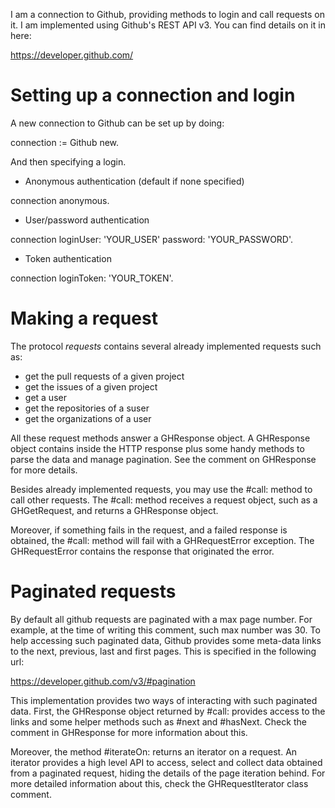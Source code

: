 I am a connection to Github, providing methods to login and call requests on it. I am implemented using Github's REST API v3. You can find details on it in here:

https://developer.github.com/

# Setting up a connection and login

A new connection to Github can be set up by doing:

connection := Github new.

And then specifying a login.

- Anonymous authentication (default if none specified)

connection anonymous.

- User/password authentication

connection loginUser: 'YOUR_USER' password: 'YOUR_PASSWORD'.

- Token authentication

connection loginToken: 'YOUR_TOKEN'.

# Making a request

The protocol *requests* contains several already implemented requests such as:
 - get the pull requests of a given project
 - get the issues of a given project
 - get a user
 - get the repositories of a suser
 - get the organizations of a user

All these request methods answer a GHResponse object. A GHResponse object contains inside the HTTP response plus some handy methods to parse the data and manage pagination. See the comment on GHResponse for more details.

Besides already implemented requests, you may use the #call: method to call other requests. The #call: method receives a request object, such as a GHGetRequest, and returns a GHResponse object.

Moreover, if something fails in the request, and a failed response is obtained, the #call: method will fail with a GHRequestError exception. The GHRequestError contains the response that originated the error.

# Paginated requests

By default all github requests are paginated with a max page number. For example, at the time of writing this comment, such max number was 30. To help accessing such paginated data, Github provides some meta-data links to the next, previous, last and first pages. This is specified in the following url:

https://developer.github.com/v3/#pagination

This implementation provides two ways of interacting with such paginated data. First, the GHResponse object returned by #call: provides access to the links and some helper methods such as #next and #hasNext. Check the comment in GHResponse for more information about this.

Moreover, the method #iterateOn: returns an iterator on a request. An iterator provides a high level API to access, select and collect data obtained from a paginated request, hiding the details of the page iteration behind. For more detailed information about this, check the GHRequestIterator class comment.
